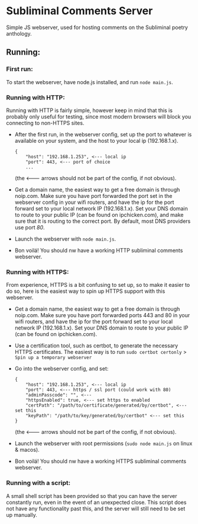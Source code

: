 # Subliminal Comments Server
Simple JS webserver, used for hosting comments on the Subliminal poetry anthology. 

## Running:

### First run:
To start the webserver, have node.js installed, and run `node main.js`.

### Running with HTTP:
Running with HTTP is fairly simple, however keep in mind that this is probably only useful for testing, since most modern browsers will block you connecting to non-HTTPS sites.
- After the first run, in the webserver config, set up the port to whatever is available on your system, and the host to your local ip (192.168.1.x).
    ```
    {
        "host": "192.168.1.253", <--- local ip
        "port": 443, <--- port of choice
        ...
    ```
    (the <--- arrows should not be part of the config, if not obvious).

- Get a domain name, the easiest way to get a free domain is through noip.com. Make sure you have port forwarded the port set in the webserver config in your wifi routers, and have the ip for the port forward set to your local network IP (192.168.1.x). Set your DNS domain to route to your public IP (can be found on ipchicken.com), and make sure that it is routing to the correct port. By default, most DNS providers use port _80_.
- Launch the webserver with `node main.js`.
- Bon voilá! You should nw have a working HTTP subliminal comments webserver.

### Running with HTTPS:
From experience, HTTPS is a bit confusing to set up, so to make it easier to do so, here is the easiest way to spin up HTTPS support with this webserver.
- Get a domain name, the easiest way to get a free domain is through noip.com. Make sure you have port forwarded ports 443 and 80 in your wifi routers, and have the ip for the port forward set to your local network IP (192.168.1.x). Set your DNS domain to route to your public IP (can be found on ipchicken.com).
- Use a certification tool, such as certbot, to generate the necessary HTTPS certificates. The easiest way is to run `sudo certbot certonly` > `Spin up a temporary webserver `
- Go into the webserver config, and set:
    ```
    {
        "host": "192.168.1.253", <--- local ip
        "port": 443, <--- https / ssl port (could work with 80)
        "adminPasscode": "", <---
        "httpsEnabled": true, <--- set https to enabled
        "certPath": "/path/to/certificate/generated/by/certbot", <--- set this
        "keyPath": "/path/to/key/generated/by/certbot" <--- set this
    }
    ```
    (the <--- arrows should not be part of the config, if not obvious).

- Launch the webserver with root permissions (`sudo node main.js` on linux & macos).
- Bon voilá! You should nw have a working HTTPS subliminal comments webserver.

### Running with a script:
A small shell script has been provided so that you can have the server constantly run, even in the event of an unexpected close. This script does not have any functionality past this, and the server will still need to be set up manually.